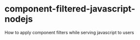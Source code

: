 # component-filtered-javascript-nodejs
How to apply component filters while serving javascript to users
